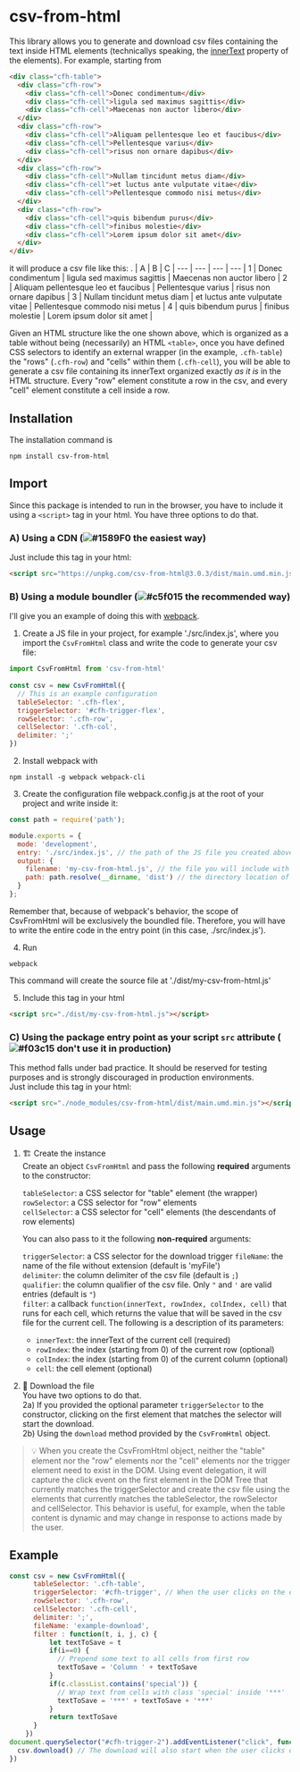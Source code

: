 # csv-from-html
This library allows you to generate and download csv files containing the text inside HTML elements
(technicallys speaking, the [innerText](https://developer.mozilla.org/en-US/docs/Web/API/HTMLElement/innerText) property of the elements).
For example, starting from
```html
<div class="cfh-table">
  <div class="cfh-row">
    <div class="cfh-cell">Donec condimentum</div>
    <div class="cfh-cell">ligula sed maximus sagittis</div>
    <div class="cfh-cell">Maecenas non auctor libero</div>
  </div>
  <div class="cfh-row">
    <div class="cfh-cell">Aliquam pellentesque leo et faucibus</div>
    <div class="cfh-cell">Pellentesque varius</div>
    <div class="cfh-cell">risus non ornare dapibus</div>
  </div>
  <div class="cfh-row">
    <div class="cfh-cell">Nullam tincidunt metus diam</div>
    <div class="cfh-cell">et luctus ante vulputate vitae</div>
    <div class="cfh-cell">Pellentesque commodo nisi metus</div>
  </div>
  <div class="cfh-row">
    <div class="cfh-cell">quis bibendum purus</div>
    <div class="cfh-cell">finibus molestie</div>
    <div class="cfh-cell">Lorem ipsum dolor sit amet</div>
  </div>
</div>

```
it will produce a csv file like this:
. | A | B | C |
--- | --- | --- | --- |
1 | Donec condimentum | ligula sed maximus sagittis | Maecenas non auctor libero |
2 | Aliquam pellentesque leo et faucibus | Pellentesque varius | risus non ornare dapibus |
3 | Nullam tincidunt metus diam | et luctus ante vulputate vitae | Pellentesque commodo nisi metus |
4 | quis bibendum purus | finibus molestie | Lorem ipsum dolor sit amet |

Given an HTML structure like the one shown above, which is organized as a table without being (necessarily) an HTML ```<table>```, once you have defined CSS selectors to identify an external wrapper (in the example, ```.cfh-table```) the "rows" (```.cfh-row```) and "cells" within them (```.cfh-cell```), you will be able to generate a csv file containing its innerText organized exactly _as it is_ in the HTML structure.
Every "row" element constitute a row in the csv, and every "cell" element constitute a cell inside a row.

## Installation
The installation command is
```
npm install csv-from-html
```

## Import
Since this package is intended to run in the browser, you have to include it using a ```<script>``` tag in your html. You have three options to do that.

### A) Using a CDN (![#1589F0](https://via.placeholder.com/15/1589F0/000000?text=+) the easiest way)
Just include this tag in your html:
```html
<script src="https://unpkg.com/csv-from-html@3.0.3/dist/main.umd.min.js"></script>
```
### B) Using a module boundler (![#c5f015](https://via.placeholder.com/15/c5f015/000000?text=+) the recommended way)
I'll give you an example of doing this with [webpack](https://webpack.js.org/). 
1. Create a JS file in your project, for example './src/index.js', where you import the ```CsvFromHtml``` class and write the code to generate your csv file:
```javascript
import CsvFromHtml from 'csv-from-html'
    
const csv = new CsvFromHtml({
  // This is an example configuration
  tableSelector: '.cfh-flex',
  triggerSelector: '#cfh-trigger-flex',
  rowSelector: '.cfh-row',
  cellSelector: '.cfh-col',
  delimiter: ';'
})
```
2. Install webpack with
```
npm install -g webpack webpack-cli
```
3. Create the configuration file webpack.config.js at the root of your project and write inside it:
  ```javascript
  const path = require('path');
  
  module.exports = {
    mode: 'development',
    entry: './src/index.js', // the path of the JS file you created above
    output: {
      filename: 'my-csv-from-html.js', // the file you will include with script tag
      path: path.resolve(__dirname, 'dist') // the directory location of the file
    }
  };
```
Remember that, because of webpack's behavior, the scope of CsvFromHtml will be exclusively the boundled file. Therefore, you will have to write the entire code in the entry point (in this case, ./src/index.js').  

4. Run
```
webpack
```
This command will create the source file at './dist/my-csv-from-html.js'  

5. Include this tag in your html
```html
<script src="./dist/my-csv-from-html.js"></script>
``` 
### C) Using the package entry point as your script ```src``` attribute (![#f03c15](https://via.placeholder.com/15/f03c15/000000?text=+) don't use it in production)
This method falls under bad practice. It should be reserved for testing purposes and is strongly discouraged in production environments.  
Just include this tag in your html:
```html
<script src="./node_modules/csv-from-html/dist/main.umd.min.js"></script>
```
## Usage
1) :building_construction: Create the instance  
    Create an object ```CsvFromHtml``` and pass the following **required** arguments to the constructor:
    
    ```tableSelector```: a CSS selector for "table" element (the wrapper)  
    ```rowSelector```: a CSS selector for "row" elements  
    ```cellSelector```: a CSS selector for "cell" elements (the descendants of row elements)
        
    You can also pass to it the following **non-required** arguments:  
    
    ```triggerSelector```: a CSS selector for the download trigger
    ```fileName```: the name of the file without extension (default is 'myFile')  
    ```delimiter```: the column delimiter of the csv file (default is ```;```)  
    ```qualifier```: the column qualifier of the csv file. Only ```"``` and ```'``` are valid entries (default is ```"```)  
    ```filter```: a callback ```function(innerText, rowIndex, colIndex, cell)``` that runs for each cell, which returns the value that will be saved in the csv file for the current cell. The following is a description of its parameters:  
   - ```innerText```: the innerText of the current cell (required)  
   - ```rowIndex```: the index (starting from 0) of the current row (optional)  
   - ```colIndex```: the index (starting from 0) of the current column (optional)  
   - ```cell```: the cell element (optional)
2) :file_folder: Download the file  
   You have two options to do that.  
   2a) If you provided the optional parameter ```triggerSelector``` to the constructor, clicking on the first element that matches the selector will start the download.  
   2b) Using the ```download``` method provided by the ```CsvFromHtml``` object.
> :bulb: When you create the CsvFromHtml object, neither the "table" element nor the "row" elements nor the "cell" elements nor the trigger element need to exist in the DOM. Using event delegation, it will capture the click event on the first element in the DOM Tree that currently matches the triggerSelector and create the csv file using the elements that currently matches the tableSelector, the rowSelector and cellSelector. This behavior is useful, for example, when the table content is dynamic and may change in response to actions made by the user.

## Example
```javascript
const csv = new CsvFromHtml({
      tableSelector: '.cfh-table',
      triggerSelector: '#cfh-trigger', // When the user clicks on the element with id "cfh-trigger", the download will start
      rowSelector: '.cfh-row',
      cellSelector: '.cfh-cell',
      delimiter: ';',
      fileName: 'example-download',
      filter : function(t, i, j, c) {
          let textToSave = t
          if(i==0) {
            // Prepend some text to all cells from first row
            textToSave = 'Column ' + textToSave
          }
          if(c.classList.contains('special')) {
            // Wrap text from cells with class 'special' inside '***'
            textToSave = '***' + textToSave + '***'
          }
          return textToSave
      }
    })
document.querySelector("#cfh-trigger-2").addEventListener("click", function() {
  csv.download() // The download will also start when the user clicks on the element with id "cfh-trigger-2"
})
```